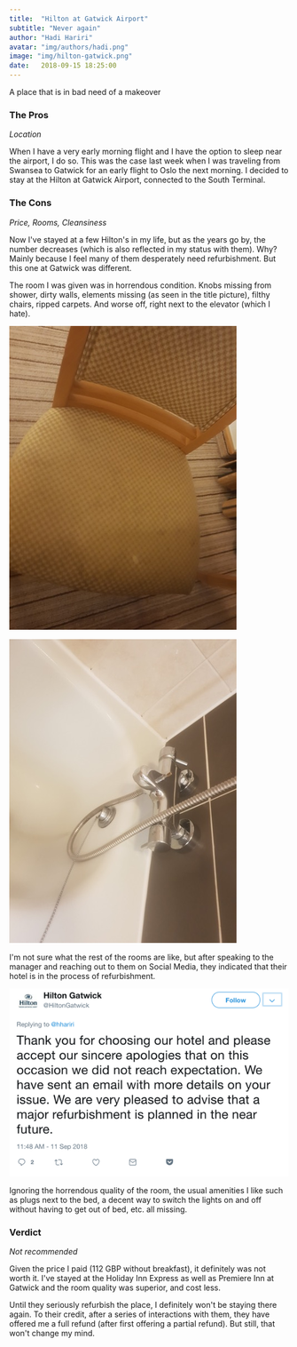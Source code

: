 ```yaml
---
title:  "Hilton at Gatwick Airport"
subtitle: "Never again"
author: "Hadi Hariri"
avatar: "img/authors/hadi.png"
image: "img/hilton-gatwick.png"
date:   2018-09-15 18:25:00
---
```


A place that is in bad need of a makeover

### The Pros

*Location*

When I have a very early morning flight and I have the option to sleep near the airport, I do so. This was the case last week when I was traveling from
Swansea to Gatwick for an early flight to Oslo the next morning. I decided to stay at the Hilton at Gatwick Airport, connected to the South Terminal. 

### The Cons

*Price, Rooms, Cleansiness*

Now I've stayed at a few Hilton's in my life, but as the years go by, the number decreases (which is also reflected in my status with them). Why? Mainly because I feel many of them desperately need
refurbishment. But this one at Gatwick was different. 

The room I was given was in horrendous condition. Knobs missing from shower, dirty walls, elements missing (as seen in the title picture), filthy chairs, ripped carpets. And worse off, right next to the elevator (which I hate).

![hilton-gatwick-chair](img/hilton-gatwick-chair.jpg)

![hilton-gatwick-shower](img/hilton-gatwick-shower.jpg)

I'm not sure what the rest of the rooms are like, but after speaking to the manager and reaching out to them on Social Media, they indicated that
their hotel is in the process of refurbishment. 

![hilton-gatwick-tweet](img/hilton-gatwick-tweet.png)

Ignoring the horrendous quality of the room, the usual amenities I like such as plugs next to the bed, a decent way to 
switch the lights on and off without having to get out of bed, etc. all missing. 


### Verdict

*Not recommended*

Given the price I paid (112 GBP without breakfast), it definitely was not worth it. I've stayed at the Holiday Inn Express as well as Premiere Inn at Gatwick and the room
quality was superior, and cost less.

Until they seriously refurbish the place, I definitely won't be staying there again. To their credit, after a series of interactions with them, they have offered me a full refund (after first offering a partial refund). But still, that won't change my mind.





